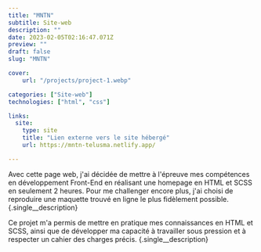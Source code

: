 ```yaml
---
title: "MNTN"
subtitle: Site-web
description: ""
date: 2023-02-05T02:16:47.071Z
preview: ""
draft: false
slug: "MNTN"

cover:
    url: "/projects/project-1.webp"

categories: ["Site-web"]
technologies: ["html", "css"]

links:
  site:
    type: site
    title: "Lien externe vers le site hébergé"
    url: https://mntn-telusma.netlify.app/

---
```


Avec cette page web, j'ai décidée de mettre à l'épreuve mes compétences en développement Front-End en réalisant une homepage en HTML et SCSS en seulement 2 heures. Pour me challenger encore plus, j'ai choisi de reproduire une maquette trouvé en ligne le plus fidèlement possible.
{.single__description}

Ce projet m'a permis de mettre en pratique mes connaissances en HTML et SCSS, ainsi que de développer ma capacité à travailler sous pression et à respecter un cahier des charges précis.
{.single__description}
